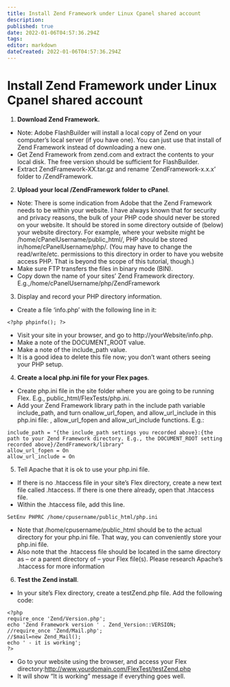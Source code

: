 ```yaml
---
title: Install Zend Framework under Linux Cpanel shared account
description: 
published: true
date: 2022-01-06T04:57:36.294Z
tags: 
editor: markdown
dateCreated: 2022-01-06T04:57:36.294Z
---
```


# Install Zend Framework under Linux Cpanel shared account

1. **Download Zend Framework.**

- Note: Adobe FlashBuilder will install a local copy of Zend on your computer’s local server (if you have one). You can just use that install of Zend Framework instead of downloading a new one.
- Get Zend Framework from zend.com and extract the contents to your local disk. The free version should be sufficient for FlashBuilder.
- Extract ZendFramework-XX.tar.gz and rename ‘ZendFramework-x.x.x’ folder to /ZendFramework.

2. **Upload your local /ZendFramework folder to cPanel**.

- Note: There is some indication from Adobe that the Zend Framework needs to be within your website. I have always known that for security and privacy reasons, the bulk of your PHP code should never be stored on your website. It should be stored in some directory outside of (below) your website directory. For example, where your website might be /home/cPanelUsername/public_html/, PHP should be stored in/home/cPanelUsername/php/. (You may have to change the read/write/etc. permissions to this directory in order to have you website access PHP. That is beyond the scope of this tutorial, though.)
- Make sure FTP transfers the files in binary mode (BIN).
- Copy down the name of your sites’ Zend Framework directory. E.g.,/home/cPanelUsername/php/ZendFramework

3. Display and record your PHP directory information.

- Create a file ‘info.php’ with the following line in it:
```
<?php phpinfo(); ?>
```
- Visit your site in your browser, and go to http://yourWebsite/info.php.
- Make a note of the DOCUMENT_ROOT value.
- Make a note of the include_path value.
- It is a good idea to delete this file now; you don’t want others seeing your PHP setup.

4. **Create a local php.ini file for your Flex pages**.

- Create php.ini file in the site folder where you are going to be running Flex. E.g., public_html/FlexTests/php.ini.
- Add your Zend Framework library path in the include path variable include_path, and turn onallow_url_fopen, and allow_url_include in this php.ini file: , allow_url_fopen and allow_url_include functions. E.g.:

```
include_path = "{the include_path settings you recorded above}:{the path to your Zend Framework directory. E.g., the DOCUMENT_ROOT setting recorded above}/ZendFramework/library"
allow_url_fopen = On
allow_url_include = On
```

5. Tell Apache that it is ok to use your php.ini file.

- If there is no .htaccess file in your site’s Flex directory, create a new text file called .htaccess. If there is one there already, open that .htaccess file.
- Within the .htaccess file, add this line.

```
SetEnv PHPRC /home/cpusername/public_html/php.ini
```

- Note that /home/cpusername/public_html should be to the actual directory for your php.ini file.  That way, you can conveniently store your php.ini file.
- Also note that the .htaccess file should be located in the same directory as – or a parent directory of – your Flex file(s).  Please research Apache’s .htaccess for more information

6. **Test the Zend install**.

- In your site’s Flex directory, create a testZend.php file. Add the following code:

```
<?php
require_once 'Zend/Version.php';
echo 'Zend Framework version ' . Zend_Version::VERSION;
//require_once 'Zend/Mail.php';
//$mail=new Zend_Mail();
echo ' - it is working';
?>
```
- Go to your website using the browser, and access your Flex directory:http://www.yourdomain.com/FlexTest/testZend.php
- It will show “It is working” message if everything goes well.
